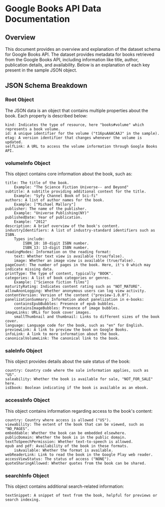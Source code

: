 # Google Books API Data Documentation
## Overview

This document provides an overview and explanation of the dataset schema for Google Books API. The dataset provides metadata for books retrieved from the Google Books API, including information like title, author, publication details, and availability. Below is an explanation of each key present in the sample JSON object.
## JSON Schema Breakdown
### Root Object

The JSON data is an object that contains multiple properties about the book. Each property is described below:

    kind: Indicates the type of resource, here "books#volume" which represents a book volume.
    id: A unique identifier for the volume ("t16puAAACAAJ" in the sample).
    etag: A version identifier that changes whenever the volume is updated.
    selfLink: A URL to access the volume information through Google Books API.

### volumeInfo Object

This object contains core information about the book, such as:

    title: The title of the book.
        Example: "The Science Fiction Universe-- and Beyond"
    subtitle: A subtitle providing additional context for the title.
        Example: "Syfy Channel Book of Sci-fi"
    authors: A list of author names for the book.
        Example: ["Michael Mallory"]
    publisher: The name of the publisher.
        Example: "Universe Publishing(NY)"
    publishedDate: Year of publication.
        Example: "2012"
    description: A brief overview of the book's content.
    industryIdentifiers: A list of industry-standard identifiers such as ISBN.
        Types include:
            ISBN_10: 10-digit ISBN number.
            ISBN_13: 13-digit ISBN number.
    readingModes: Information on the reading format:
        text: Whether text view is available (true/false).
        image: Whether an image view is available (true/false).
    pageCount: The number of pages in the book. Here, it's 0 which may indicate missing data.
    printType: The type of content, typically "BOOK".
    categories: A list of book categories or genres.
        Example: ["Science fiction films"]
    maturityRating: Indicates content rating such as "NOT_MATURE".
    allowAnonLogging: Whether anonymous users can log view activity.
    contentVersion: Version of the content ("preview-1.0.0").
    panelizationSummary: Information about panelization in e-books:
        containsEpubBubbles: Presence of epub bubbles.
        containsImageBubbles: Presence of image bubbles.
    imageLinks: URLs for book cover images.
        smallThumbnail and thumbnail: Links to different sizes of the book cover.
    language: Language code for the book, such as "en" for English.
    previewLink: A link to preview the book on Google Books.
    infoLink: A link to more information about the book.
    canonicalVolumeLink: The canonical link to the book.

### saleInfo Object

This object provides details about the sale status of the book:

    country: Country code where the sale information applies, such as "US".
    saleability: Whether the book is available for sale, "NOT_FOR_SALE" here.
    isEbook: Boolean indicating if the book is available as an ebook.

### accessInfo Object

This object contains information regarding access to the book's content:

    country: Country where access is allowed ("US").
    viewability: The extent of the book that can be viewed, such as "NO_PAGES".
    embeddable: Whether the book can be embedded elsewhere.
    publicDomain: Whether the book is in the public domain.
    textToSpeechPermission: Whether text-to-speech is allowed.
    epub and pdf: Availability of the book in these formats.
        isAvailable: Whether the format is available.
    webReaderLink: Link to read the book in the Google Play web reader.
    accessViewStatus: The status of access ("NONE").
    quoteSharingAllowed: Whether quotes from the book can be shared.

### searchInfo Object

This object contains additional search-related information:

    textSnippet: A snippet of text from the book, helpful for previews or search indexing.
